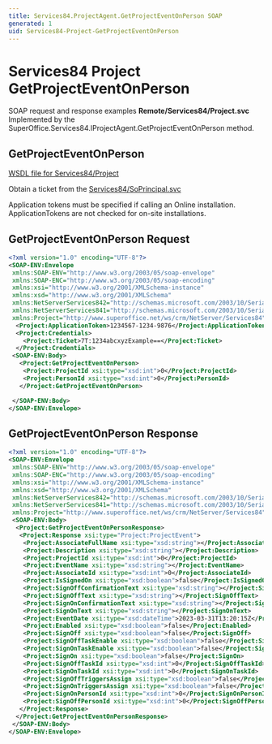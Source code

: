 ```yaml
---
title: Services84.ProjectAgent.GetProjectEventOnPerson SOAP
generated: 1
uid: Services84-Project-GetProjectEventOnPerson
---
```


# Services84 Project GetProjectEventOnPerson

SOAP request and response examples **Remote/Services84/Project.svc**
Implemented by the <see cref="M:SuperOffice.Services84.IProjectAgent.GetProjectEventOnPerson">SuperOffice.Services84.IProjectAgent.GetProjectEventOnPerson</see> method.

## GetProjectEventOnPerson

[WSDL file for Services84/Project](../Services84-Project.md)

Obtain a ticket from the [Services84/SoPrincipal.svc](../SoPrincipal/index.md)

Application tokens must be specified if calling an Online installation. ApplicationTokens are not checked for on-site installations.

## GetProjectEventOnPerson Request

```xml
<?xml version="1.0" encoding="UTF-8"?>
<SOAP-ENV:Envelope
 xmlns:SOAP-ENV="http://www.w3.org/2003/05/soap-envelope"
 xmlns:SOAP-ENC="http://www.w3.org/2003/05/soap-encoding"
 xmlns:xsi="http://www.w3.org/2001/XMLSchema-instance"
 xmlns:xsd="http://www.w3.org/2001/XMLSchema"
 xmlns:NetServerServices842="http://schemas.microsoft.com/2003/10/Serialization/Arrays"
 xmlns:NetServerServices841="http://schemas.microsoft.com/2003/10/Serialization/"
 xmlns:Project="http://www.superoffice.net/ws/crm/NetServer/Services84">
  <Project:ApplicationToken>1234567-1234-9876</Project:ApplicationToken>
  <Project:Credentials>
    <Project:Ticket>7T:1234abcxyzExample==</Project:Ticket>
  </Project:Credentials>
 <SOAP-ENV:Body>
   <Project:GetProjectEventOnPerson>
    <Project:ProjectId xsi:type="xsd:int">0</Project:ProjectId>
    <Project:PersonId xsi:type="xsd:int">0</Project:PersonId>
   </Project:GetProjectEventOnPerson>

 </SOAP-ENV:Body>
</SOAP-ENV:Envelope>

```

## GetProjectEventOnPerson Response

```xml
<?xml version="1.0" encoding="UTF-8"?>
<SOAP-ENV:Envelope
 xmlns:SOAP-ENV="http://www.w3.org/2003/05/soap-envelope"
 xmlns:SOAP-ENC="http://www.w3.org/2003/05/soap-encoding"
 xmlns:xsi="http://www.w3.org/2001/XMLSchema-instance"
 xmlns:xsd="http://www.w3.org/2001/XMLSchema"
 xmlns:NetServerServices842="http://schemas.microsoft.com/2003/10/Serialization/Arrays"
 xmlns:NetServerServices841="http://schemas.microsoft.com/2003/10/Serialization/"
 xmlns:Project="http://www.superoffice.net/ws/crm/NetServer/Services84">
 <SOAP-ENV:Body>
  <Project:GetProjectEventOnPersonResponse>
   <Project:Response xsi:type="Project:ProjectEvent">
    <Project:AssociateFullName xsi:type="xsd:string"></Project:AssociateFullName>
    <Project:Description xsi:type="xsd:string"></Project:Description>
    <Project:ProjectId xsi:type="xsd:int">0</Project:ProjectId>
    <Project:EventName xsi:type="xsd:string"></Project:EventName>
    <Project:AssociateId xsi:type="xsd:int">0</Project:AssociateId>
    <Project:IsSignedOn xsi:type="xsd:boolean">false</Project:IsSignedOn>
    <Project:SignOffConfirmationText xsi:type="xsd:string"></Project:SignOffConfirmationText>
    <Project:SignOffText xsi:type="xsd:string"></Project:SignOffText>
    <Project:SignOnConfirmationText xsi:type="xsd:string"></Project:SignOnConfirmationText>
    <Project:SignOnText xsi:type="xsd:string"></Project:SignOnText>
    <Project:EventDate xsi:type="xsd:dateTime">2023-03-31T13:20:15Z</Project:EventDate>
    <Project:Enabled xsi:type="xsd:boolean">false</Project:Enabled>
    <Project:SignOff xsi:type="xsd:boolean">false</Project:SignOff>
    <Project:SignOffTaskEnable xsi:type="xsd:boolean">false</Project:SignOffTaskEnable>
    <Project:SignOnTaskEnable xsi:type="xsd:boolean">false</Project:SignOnTaskEnable>
    <Project:SignOn xsi:type="xsd:boolean">false</Project:SignOn>
    <Project:SignOffTaskId xsi:type="xsd:int">0</Project:SignOffTaskId>
    <Project:SignOnTaskId xsi:type="xsd:int">0</Project:SignOnTaskId>
    <Project:SignOffTriggersAssign xsi:type="xsd:boolean">false</Project:SignOffTriggersAssign>
    <Project:SignOnTriggersAssign xsi:type="xsd:boolean">false</Project:SignOnTriggersAssign>
    <Project:SignOnPersonId xsi:type="xsd:int">0</Project:SignOnPersonId>
    <Project:SignOffPersonId xsi:type="xsd:int">0</Project:SignOffPersonId>
   </Project:Response>
  </Project:GetProjectEventOnPersonResponse>
 </SOAP-ENV:Body>
</SOAP-ENV:Envelope>

```
